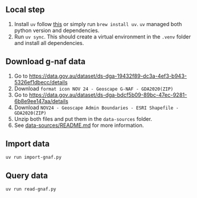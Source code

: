 ## Local step

1. Install `uv` follow [this](https://github.com/astral-sh/uv?tab=readme-ov-file#installation) or simply run `brew install uv`. `uv` managed both python version and dependencies.
2. Run `uv sync`. This should create a virtual environment in the `.venv` folder and install all dependencies.

## Download g-naf data

1. Go to https://data.gov.au/dataset/ds-dga-19432f89-dc3a-4ef3-b943-5326ef1dbecc/details
2. Download `format icon NOV 24 - Geoscape G-NAF - GDA2020(ZIP)`
3. Go to https://data.gov.au/dataset/ds-dga-bdcf5b09-89bc-47ec-9281-6b8e9ee147aa/details
4. Download `NOV24 - Geoscape Admin Boundaries - ESRI Shapefile - GDA2020(ZIP)`
5. Unzip both files and put them in the `data-sources` folder.
6. See [data-sources/README.md](data-sources/README.md#example-files) for more information.

## Import data

```shell
uv run import-gnaf.py
```

## Query data

```shell
uv run read-gnaf.py
```
